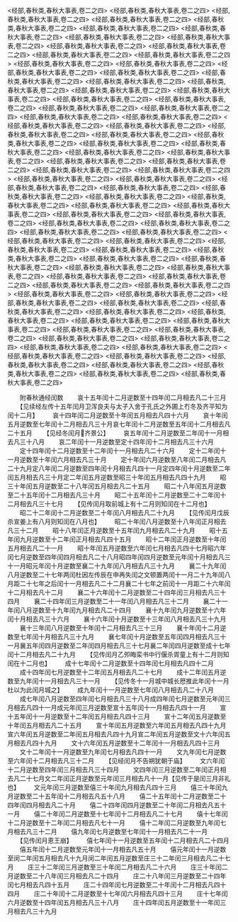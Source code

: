 <!-- { "loadSidebar": true } -->
<经部,春秋类,春秋大事表,卷二之四>
<经部,春秋类,春秋大事表,卷二之四>
<经部,春秋类,春秋大事表,卷二之四>
<经部,春秋类,春秋大事表,卷二之四>
<经部,春秋类,春秋大事表,卷二之四>
<经部,春秋类,春秋大事表,卷二之四>
<经部,春秋类,春秋大事表,卷二之四>
<经部,春秋类,春秋大事表,卷二之四>
<经部,春秋类,春秋大事表,卷二之四>
<经部,春秋类,春秋大事表,卷二之四>
<经部,春秋类,春秋大事表,卷二之四>
<经部,春秋类,春秋大事表,卷二之四>
<经部,春秋类,春秋大事表,卷二之四>
<经部,春秋类,春秋大事表,卷二之四>
<经部,春秋类,春秋大事表,卷二之四>
<经部,春秋类,春秋大事表,卷二之四>
<经部,春秋类,春秋大事表,卷二之四>
<经部,春秋类,春秋大事表,卷二之四>
<经部,春秋类,春秋大事表,卷二之四>
<经部,春秋类,春秋大事表,卷二之四>
<经部,春秋类,春秋大事表,卷二之四>
<经部,春秋类,春秋大事表,卷二之四>
<经部,春秋类,春秋大事表,卷二之四>
<经部,春秋类,春秋大事表,卷二之四>
<经部,春秋类,春秋大事表,卷二之四>
<经部,春秋类,春秋大事表,卷二之四>
<经部,春秋类,春秋大事表,卷二之四>
<经部,春秋类,春秋大事表,卷二之四>
<经部,春秋类,春秋大事表,卷二之四>
<经部,春秋类,春秋大事表,卷二之四>
<经部,春秋类,春秋大事表,卷二之四>
<经部,春秋类,春秋大事表,卷二之四>
<经部,春秋类,春秋大事表,卷二之四>
<经部,春秋类,春秋大事表,卷二之四>
<经部,春秋类,春秋大事表,卷二之四>
<经部,春秋类,春秋大事表,卷二之四>
<经部,春秋类,春秋大事表,卷二之四>
<经部,春秋类,春秋大事表,卷二之四>
<经部,春秋类,春秋大事表,卷二之四>
<经部,春秋类,春秋大事表,卷二之四>
<经部,春秋类,春秋大事表,卷二之四>
<经部,春秋类,春秋大事表,卷二之四>
<经部,春秋类,春秋大事表,卷二之四>
<经部,春秋类,春秋大事表,卷二之四>
<经部,春秋类,春秋大事表,卷二之四>
<经部,春秋类,春秋大事表,卷二之四>
<经部,春秋类,春秋大事表,卷二之四>
<经部,春秋类,春秋大事表,卷二之四>
<经部,春秋类,春秋大事表,卷二之四>
<经部,春秋类,春秋大事表,卷二之四>
<经部,春秋类,春秋大事表,卷二之四>
<经部,春秋类,春秋大事表,卷二之四>
<经部,春秋类,春秋大事表,卷二之四>
<经部,春秋类,春秋大事表,卷二之四>
<经部,春秋类,春秋大事表,卷二之四>
<经部,春秋类,春秋大事表,卷二之四>
<经部,春秋类,春秋大事表,卷二之四>
<经部,春秋类,春秋大事表,卷二之四>
<经部,春秋类,春秋大事表,卷二之四>
<经部,春秋类,春秋大事表,卷二之四>
<经部,春秋类,春秋大事表,卷二之四>
<经部,春秋类,春秋大事表,卷二之四>
<经部,春秋类,春秋大事表,卷二之四>
<经部,春秋类,春秋大事表,卷二之四>
<经部,春秋类,春秋大事表,卷二之四>
<经部,春秋类,春秋大事表,卷二之四>
<经部,春秋类,春秋大事表,卷二之四>
<经部,春秋类,春秋大事表,卷二之四>
<经部,春秋类,春秋大事表,卷二之四>
<经部,春秋类,春秋大事表,卷二之四>
<经部,春秋类,春秋大事表,卷二之四>
<经部,春秋类,春秋大事表,卷二之四>
<经部,春秋类,春秋大事表,卷二之四>
<经部,春秋类,春秋大事表,卷二之四>
<经部,春秋类,春秋大事表,卷二之四>
<经部,春秋类,春秋大事表,卷二之四>
<经部,春秋类,春秋大事表,卷二之四>
<经部,春秋类,春秋大事表,卷二之四>
<经部,春秋类,春秋大事表,卷二之四>
<经部,春秋类,春秋大事表,卷二之四>
<经部,春秋类,春秋大事表,卷二之四>
<经部,春秋类,春秋大事表,卷二之四>
<经部,春秋类,春秋大事表,卷二之四>
<经部,春秋类,春秋大事表,卷二之四>
<经部,春秋类,春秋大事表,卷二之四>
<经部,春秋类,春秋大事表,卷二之四>
<经部,春秋类,春秋大事表,卷二之四>
<经部,春秋类,春秋大事表,卷二之四>
<经部,春秋类,春秋大事表,卷二之四>
<经部,春秋类,春秋大事表,卷二之四>
<经部,春秋类,春秋大事表,卷二之四>








　　附春秋通经闰数
　　哀十五年闰十二月逆数至十四年闰二月相去凡二十三月
　　【见续经左传十五年闰月卫浑良夫与太子入舍于孔氏之外圃上冇冬及齐平知为闰十二月】
　　哀十四年闰二月逆数至十年闰五月相去凡四十六月
　　哀十年闰五月逆数至七年闰十二月相去凡三十月哀七年闰十二月逆数至五年闰十二月相去凡二十五月
　　【见经冬闰月齐景公】
　　哀五年闰十二月逆数至二年闰十一月相去凡三十八月
　　哀二年闰十一月逆数至定十四年闰十二月相去凡三十六月
　　定十四年闰十二月逆数至十二年闰十一月相去凡二十六月
　　定十二年闰十一月逆数至十年闰六月相去凡三十月
　　定十年闰六月逆数至八年闰二月相去凡二十九月定八年闰二月逆数至四年闰十月相去凡四十一月定四年闰十月逆数至二年闰五月相去凡三十月定二年闰五月逆数至昭三十年闰五月相去凡四十九月
　　昭三十年闰五月逆数至二十八年闰五月相去凡二十五月
　　昭二十八年闰五月逆数至二十五年闰十二月相去凡三十月
　　昭二十五年闰十二月逆数至二十二年闰十二月相去凡三十七月
　　【见传闰月取前城上有十二月则知闰在十二月也】
　　昭二十二年闰十二月逆数至二十年闰八月相去凡二十九月
　　【见传闰月戊辰杀宣姜上有八月则知闰在八月也】
　　昭二十年闰八月逆数至十八年闰正月相去凡三十二月
　　昭十八年闰正月逆数至十五年闰九月相去凡二十九月
　　昭十五年闰九月逆数至十二年闰正月相去凡四十五月
　　昭十二年闰正月逆数至十年闰五月相去凡二十一月
　　昭十年闰五月逆数至六年闰七月相去凡四十七月昭六年闰七月逆数至四年闰四月相去凡二十八月昭四年闰四月逆数至元年闰十月相去凡三十一月昭元年闰十月逆数至襄二十九年闰八月相去凡三十九月
　　襄二十九年闰八月逆数至二十七年两闰杜因左传辰在申再失闰之文顿置两闰十一月二十九年闰八月距二十七年之后闰十一月相去凡二十二月襄二十七年之前闰十一月距二十六年闰十二月相去凡十二月
　　襄二十六年闰十二月逆数至二十四年闰三月相去凡三十四月
　　襄二十四年闰三月逆数至二十一年闰八月相去凡三十二月
　　襄二十一年闰八月逆数至十九年闰九月相去凡二十四月
　　襄十九年闰九月逆数至十六年闰十月相去凡三十六月
　　襄十六年闰十月逆数至十三年闰八月相去凡三十九月
　　襄十三年闰八月逆数至十年闰十二月相去凡三十三月
　　襄十年闰十二月逆数至七年闰十月相去凡三十九月
　　襄七年闰十月逆数至五年闰四月相去凡三十一月襄五年闰四月逆数至二年闰四月相去凡三十七月襄二年闰四月逆数至成十七年闰十二月相去凡二十九月
　　【见传闰月乙夘晦栾书中行偃杀胥童上有十二月则知闰在十二月也】
　　成十七年闰十二月逆数至十四年闰七月相去凡四十二月
　　成十四年闰七月逆数至十二年闰五月相去凡二十七月
　　成十二年闰五月逆数至九年闰十一月相去凡三十一月
　　【见传冬十一月城中城长厯推此年闰十一月杜以为此闰月城之】
　　成九年闰十一月逆数至七年闰八月相去凡二十八月
　　成七年闰八月逆数至四年闰七月相去凡三十八月成四年闰七月逆数至元年闰三月相去凡四十一月成元年闰三月逆数至宣十五年闰十一月相去凡四十一月
　　宣十五年闰十一月逆数至十二年闰五月相去凡四十三月
　　宣十二年闰五月逆数至十年闰五月相去凡二十五月
　　宣十年闰五月逆数至六年闰五月相去凡四十九月宣六年闰五月逆数至二年闰五月相去凡四十九月宣二年闰五月逆数至文十六年闰五月相去凡四十九月
　　文十六年闰五月逆数至十二年闰十一月相去凡四十三月
　　文十二年闰十一月逆数至九年闰七月相去凡四十一月
　　文九年闰七月逆数至六年闰十二月相去凡三十二月
　　【见经闰月不告朔犹朝于庙】
　　文六年闰十二月逆数至四年闰三月相去凡三十四月
　　文四年闰三月逆数至二年闰正月相去凡二十七月文二年闰正月逆数至元年闰三月相去凡十一月【见传于是闰三月非礼也】
　　文元年闰三月逆数至僖三十年闰九月相去凡四十三月
　　僖三十年闰九月逆数至二十五年闰十二月相去凡五十八月
　　僖二十五年闰十二月逆数至二十四年闰四月相去凡二十月
　　僖二十四年闰四月逆数至二十年闰二月相去凡五十一月
　　僖二十年闰二月逆数至十七年闰十二月相去凡二十七月
　　僖十七年闰十二月逆数至十二年闰二月相去凡七十一月
　　僖十二年闰二月逆数至九年闰七月相去凡三十二月
　　僖九年闰七月逆数至七年闰十一月相去凡二十一月
　　【见传闰月恵王崩】
　　僖七年闰十一月逆数至五年闰十二月相去凡二十四月
　　僖五年闰十二月逆数至元年闰十一月相去凡五十月
　　僖元年闰十一月逆数至闵二年闰五月相去凡十九月闵二年闰五月逆数至庄三十二年闰三月相去凡二十七月
　　庄三十二年闰三月逆数至三十年闰二月相去凡二十六月
　　庄三十年闰二月逆数至二十八年闰三月相去凡二十四月
　　庄二十八年闰三月逆数至二十四年闰七月相去凡四十五月
　　庄二十四年闰七月逆数至二十年闰十二月相去凡四十四月
　　庄二十年闰十二月逆数至十七年闰六月相去凡四十三月
　　庄十七年闰六月逆数至十四年闰五月相去凡三十八月
　　庄十四年闰五月逆数至十一年闰三月相去凡三十九月
